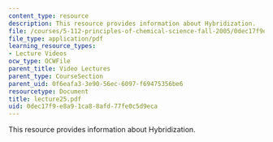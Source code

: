 ```yaml
---
content_type: resource
description: This resource provides information about Hybridization.
file: /courses/5-112-principles-of-chemical-science-fall-2005/0dec17f9e8a91ca88afd77fe0c5d9eca_lecture25.pdf
file_type: application/pdf
learning_resource_types:
- Lecture Videos
ocw_type: OCWFile
parent_title: Video Lectures
parent_type: CourseSection
parent_uid: 0f6eafa3-3e90-56ec-6097-f69475356be6
resourcetype: Document
title: lecture25.pdf
uid: 0dec17f9-e8a9-1ca8-8afd-77fe0c5d9eca
---
```

This resource provides information about Hybridization.


